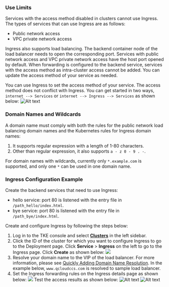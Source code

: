### Use Limits
Services with the access method disabled in clusters cannot use Ingress. The types of services that can use Ingress are as follows:
- Public network access
- VPC private network access

Ingress also supports load balancing. The backend container node of the load balancer needs to open the corresponding port. Services with public network access and VPC private network access have the host port opened by default. When forwarding is configured to the backend service, services with the access method as intra-cluster access cannot be added. You can update the access method of your service as needed.


You can use Ingress to set the access method of your service. The access method does not conflict with Ingress. You can get started in two ways, `internet --> Services` or `internet --> Ingress --> Services` as shown below:
![Alt text](https://main.qcloudimg.com/raw/67ffea725ff35dbcc218ad123bf73d69.png)

### Domain Names and Wildcards
A domain name must comply with both the rules for the public network load balancing domain names and the Kubernetes rules for Ingress domain names:
1. It supports regular expression with a length of 1-80 characters.
2. Other than regular expression, it also supports `a - z 0 - 9 . -`.

For domain names with wildcards, currently only `*.example.com` is supported, and only one `*` can be used in one domain name.

### Ingress Configuration Example

Create the backend services that need to use Ingress:
- hello service: port 80 is listened with the entry file in `/path_hello/index.html`.
- bye service: port 80 is listened with the entry file in `/path_bye/index.html`.

Create and configure Ingress by following the steps below:
1. Log in to the TKE console and select **[Clusters](https://console.cloud.tencent.com/tke2/cluster)** in the left sidebar.
2. Click the ID of the cluster for which you want to configure Ingress to go to the Deployment page. Click **Service** > **Ingress** on the left to go to the Ingress page. Click **Create** as shown below:
![](https://main.qcloudimg.com/raw/d8bee786541a87e18dcc594e2c1b4116.png)
3. Resolve your domain name to the VIP of the load balancer. For more information, please see [Quickly Adding Domain Name Resolution](https://cloud.tencent.com/document/product/302/3446).
In the example below, `www.qcloudccs.com` is resolved to sample load balancer.
4. Set the Ingress forwarding rules on the Ingress details page as shown below:
![](https://main.qcloudimg.com/raw/3aaaa2dc5bc361387af8f5e17ebe4f96.png)
Test the access results as shown below:
![Alt text](https://mc.qcloudimg.com/static/img/4160d18aad9fd9d0da7b69cabce9f2f9/%7BEF8EA5D8-4859-4008-9E3C-B98E7E25AAAF%7D.png)
![Alt text](https://mc.qcloudimg.com/static/img/47d9eca8fef9f7c492c4033d8080a0ae/%7B1700D9DE-417D-4F3E-8E9E-0883FA9A5C5C%7D.png)
